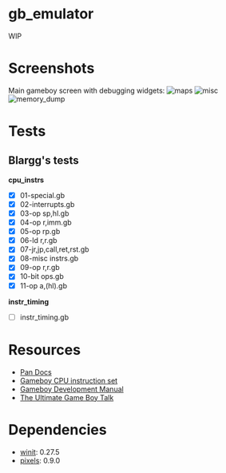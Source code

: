 # gb_emulator
WIP
# Screenshots
Main gameboy screen with debugging widgets:
![maps](https://user-images.githubusercontent.com/37774352/209233969-15c2b751-456a-4c2f-b4ab-78003500e9eb.gif)
![misc](https://user-images.githubusercontent.com/37774352/209233975-f489c1ad-8f1b-4d2a-8b16-cd6f6c971266.gif)
![memory_dump](https://user-images.githubusercontent.com/37774352/209233972-e53d4f13-2f36-472f-8571-feeb80d2cbb5.gif)

# Tests

## Blargg's tests
**cpu_instrs**

- [x] 01-special.gb
- [x] 02-interrupts.gb
- [x] 03-op sp,hl.gb
- [x] 04-op r,imm.gb
- [x] 05-op rp.gb
- [x] 06-ld r,r.gb
- [x] 07-jr,jp,call,ret,rst.gb
- [x] 08-misc instrs.gb
- [x] 09-op r,r.gb
- [x] 10-bit ops.gb
- [x] 11-op a,(hl).gb

**instr_timing**

- [ ] instr_timing.gb

# Resources

* [Pan Docs](http://bgb.bircd.org/pandocs.html)
* [Gameboy CPU instruction set](https://www.pastraiser.com/cpu/gameboy/gameboy_opcodes.html)
* [Gameboy Development Manual](https://archive.org/details/GameBoyProgManVer1.1)
* [The Ultimate Game Boy Talk](https://www.youtube.com/watch?v=HyzD8pNlpwI)

# Dependencies

* [winit](https://github.com/rust-windowing/winit): 0.27.5
* [pixels](https://github.com/parasyte/pixels): 0.9.0
